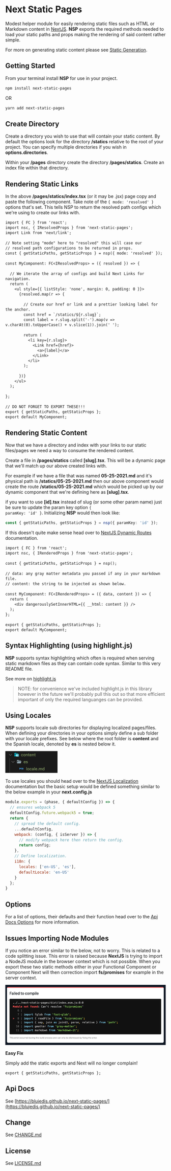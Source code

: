 # Next Static Pages

Modest helper module for easily rendering static files such as HTML or Markdown content in [NextJS](https://nextjs.org). **NSP** exports the required methods needed to load your static paths and props making the rendering of said content rather simple.

For more on generating static content please see [Static Generation](https://nextjs.org/docs/basic-features/data-fetching#getstaticpaths-static-generation).

## Getting Started

From your terminal install **NSP** for use in your project.

```sh
npm install next-static-pages
```
OR
```sh
yarn add next-static-pages
```

## Create Directory

Create a directory you wish to use that will contain your static content. By default the options look for the directory **/statics** relative to the root of your project. You can specify multiple directories if you wish in **options.directories**.

Within your **/pages** directory create the directory **/pages/statics**. Create an index file within that directory.

## Rendering Static Links

In the above **/pages/statics/index.tsx** (or it may be .jsx) page copy and paste the following component. Take note of the <code>{ mode: 'resolved' }</code> options that's set. This tells NSP to return the resolved path configs which we're using to create our links with.

```tsx
import { FC } from 'react';
import nsc, { IResolvedProps } from 'next-static-pages';
import Link from 'next/link';

// Note setting "mode" here to "resolved" this will case our
// resolved path configurations to be returned in props.
const { getStaticPaths, getStaticProps } = nsp({ mode: 'resolved' });

const MyComponent: FC<IResolvedProps> = ({ resolved }) => {

  // We iterate the array of configs and build Next Links for navigation.
  return (
    <ul style={{ listStyle: 'none', margin: 0, padding: 0 }}>
      {resolved.map(r => {

        // Create our href or link and a prettier looking label for the anchor.
        const href = `/statics/${r.slug}`;
        const label = r.slug.split('-').map(v => v.charAt(0).toUpperCase() + v.slice(1)).join(' ');

        return (
          <li key={r.slug}>
            <Link href={href}>
              <a>{label}</a>
            </Link>
          </li>
        );

      })}
    </ul>
  );

};

// DO NOT FORGET TO EXPORT THESE!!!
export { getStaticPaths, getStaticProps };
export default MyComponent;
```

## Rendering Static Content

Now that we have a directory and index with your links to our static files/pages we need a way to consume the rendered content. 

Create a file in **/pages/statics** called **[slug].tsx**. This will be a dynamic page that we'll match up our above created links with.

For example if we have a file that was named **05-25-2021.md** and it's physical path is **/statics/05-25-2021.md** then our above component would create the route **/statics/05-25-2021.md** which would be picked up by our dynamic component that we're defining here as **[slug].tsx**.

if you want to use **[id].tsx** instead of slug (or some other param name) just be sure to update the param key option <code>{ paramKey: 'id' }</code>. Initializing **NSP** would then look like:

```ts
const { getStaticPaths, getStaticProps } = nsp({ paramKey: 'id' });
```

If this doesn't quite make sense head over to [NextJS Dynamic Routes](https://nextjs.org/docs/routing/dynamic-routes) documentation.

```tsx
import { FC } from 'react';
import nsc, { IRenderedProps } from 'next-static-pages';

const { getStaticPaths, getStaticProps } = nsp(); 

// data: any gray matter metadata you passed if any in your markdown file.
// content: the string to be injected as shown below.

const MyComponent: FC<IRenderedProps> = ({ data, content }) => {
  return (
    <div dangerouslySetInnerHTML={{ __html: content }} />
  );
};

export { getStaticPaths, getStaticProps };
export default MyComponent;
```

## Syntax Highlighting (using highlight.js)

**NSP** supports syntax highlighting which often is required when serving static markdown files as they can contain code syntax. Similar to this very README file.

See more on [highlight.js](https://highlightjs.org/usage/)

> NOTE: for convenience we've included highlight.js in this library however in the future we'll probably pull this out so that more efficient important of only the required languanges can be provided.

## Using Locales

**NSP** supports locale sub directories for displaying localized pages/files. When defining your directories in your options simply define a sub folder with your locale prefixes. See below where the root folder is **content** and the Spanish locale, denoted by **es** is nested below it.

<p>
  <img src="https://github.com/blujedis/next-static-pages/blob/main/fixtures/localization-directory-example.png" />
</p>

To use locales you should head over to the [NextJS Localization](https://nextjs.org/docs/advanced-features/i18n-routing) documentation but the basic setup would be defined something similar to the below example in your **next.config.js**

```js
module.exports = (phase, { defaultConfig }) => {
  // ensures webpack 5
  defaultConfig.future.webpack5 = true; 
  return {
    // spread the default config.
    ...defaultConfig, 
    webpack: (config, { isServer }) => {
      // modify webpack here then return the config.
      return config;
    },
    // Define localization.
    i18n: {
      locales: ['en-US', 'es'],
      defaultLocale: 'en-US'
    }
  };
}
```

## Options 

For a list of options, their defaults and their function head over to the [Api Docs Options](https://blujedis.github.io/next-static-pages/interfaces/ioptions.html) for more information.

## Issues Importing Node Modules

If you notice an error similar to the below, not to worry. This is related to a code splitting issue. This error is raised because **NextJS** is trying to import a NodeJS module in the browser context which is not possible. When you export these two static methods either in your Functional Component or Component Next will then correction import **fs/promises** for example in the server context.

<p>
  <img src="https://github.com/blujedis/next-static-pages/blob/main/fixtures/code-splitting-error.png" />
</p>

**Easy Fix**

Simply add the static exports and Next will no longer complain!

```tsx
export { getStaticPaths, getStaticProps };
```

## Api Docs

See [https://blujedis.github.io/next-static-pages/](https://blujedis.github.io/next-static-pages/)

## Change

See [CHANGE.md](CHANGE.md)

## License

See [LICENSE.md](LICENSE)

